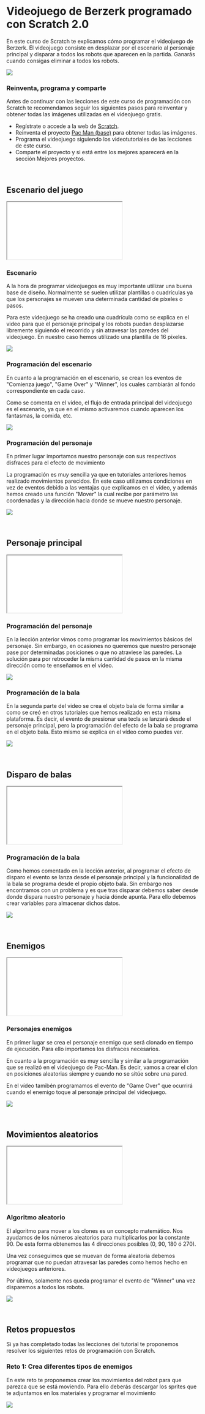 # Videojuego de Berzerk programado con Scratch 2.0

En este curso de Scratch te explicamos cómo programar el videojuego de Berzerk. El videojuego consiste en desplazar por el escenario al personaje principal y disparar a todos los robots que aparecen en la partida. Ganarás cuando consigas eliminar a todos los robots.

![](img/preview.gif)

### Reinventa, programa y comparte

Antes de continuar con las lecciones de este curso de programación con Scratch te recomendamos seguir los siguientes pasos para reinventar y obtener todas las imágenes utilizadas en el videojuego gratis.

- Regístrate o accede a la web de <a target="_blank" href="https://scratch.mit.edu">Scratch</a>.
- Reinventa el proyecto <a target="_blank" href="https://scratch.mit.edu/projects/186867561/editor">Pac Man (base)</a> para obtener todas las imágenes.
- Programa el videojuego siguiendo los videotutoriales de las lecciones de este curso.
- Comparte el proyecto y si está entre los mejores aparecerá en la sección Mejores proyectos.



<br />



## Escenario del juego

<div class="iframe">
  <iframe src="//www.youtube.com/embed/BxirkPwoqbI" allowfullscreen></iframe>
</div>

### Escenario

A la hora de programar videojuegos es muy importante utilizar una buena base de diseño. Normalmente se suelen utilizar plantillas o cuadrículas ya que los personajes se mueven una determinada cantidad de píxeles o pasos.

Para este videojuego se ha creado una cuadrícula como se explica en el video para que el personaje principal y los robots puedan desplazarse libremente siguiendo el recorrido y sin atravesar las paredes del videojuego. En nuestro caso hemos utilizado una plantilla de 16 píxeles.

![](img/cuadricula.png)

### Programación del escenario

En cuanto a la programación en el escenario, se crean los eventos de "Comienza juego", "Game Over" y "Winner", los cuales cambiarán al fondo correspondiente en cada caso.

Como se comenta en el video, el flujo de entrada principal del videojuego es el escenario, ya que en el mismo activaremos cuando aparecen los fantasmas, la comida, etc.

![](img/escenario.png)

### Programación del personaje

En primer lugar importamos nuestro personaje con sus respectivos disfraces para el efecto de movimiento

La programación es muy sencilla ya que en tutoriales anteriores hemos realizado movimientos parecidos. En este caso utilizamos condiciones en vez de eventos debido a las ventajas que explicamos en el vídeo, y además hemos creado una función "Mover" la cual recibe por parámetro las coordenadas y la dirección hacia donde se mueve nuestro personaje.

![](img/movimiento.png)



<br />



## Personaje principal

<div class="iframe">
  <iframe src="//www.youtube.com/embed/D3HG6imqDqE" allowfullscreen></iframe>
</div>

### Programación del personaje

En la lección anterior vimos como programar los movimientos básicos del personaje. Sin embargo, en ocasiones no queremos que nuestro personaje pase por determinadas posiciones o que no atraviese las paredes. La solución para por retroceder la misma cantidad de pasos en la misma dirección como te enseñamos en el video.

![](img/paredes.png)

### Programación de la bala

En la segunda parte del video se crea el objeto bala de forma similar a como se creó en otros tutoriales que hemos realizado en esta misma plataforma. Es decir, el evento de presionar una tecla se lanzará desde el personaje principal, pero la programación del efecto de la bala se programa en el objeto bala. Esto mismo se explica en el vídeo como puedes ver.

![](img/bala.png)


<br />



## Disparo de balas

<div class="iframe">
  <iframe src="//www.youtube.com/embed/uF53cfTaSGM" allowfullscreen></iframe>
</div>

### Programación de la bala

Como hemos comentado en la lección anterior, al programar el efecto de disparo el evento se lanza desde el personaje principal y la funcionalidad de la bala se programa desde el propio objeto bala. Sin embargo nos encontramos con un problema y es que tras disparar debemos saber desde donde dispara nuestro personaje y hacia dónde apunta. Para ello debemos crear variables para almacenar dichos datos.

![](img/direccion.png)



<br />



## Enemigos

<div class="iframe">
  <iframe src="//www.youtube.com/embed/0ngFdOT4MWM" allowfullscreen></iframe>
</div>

### Personajes enemigos

En primer lugar se crea el personaje enemigo que será clonado en tiempo de ejecución. Para ello importamos los disfraces necesarios.

En cuanto a la programación es muy sencilla y similar a la programación que se realizó en el videojuego de Pac-Man. Es decir, vamos a crear el clon en posiciones aleatorias siempre y cuando no se sitúe sobre una pared.

En el vídeo tamibén programamos el evento de "Game Over" que ocurrirá cuando el enemigo toque al personaje principal del videojuego.

![](img/enemigos.png)



<br />



## Movimientos aleatorios

<div class="iframe">
  <iframe src="//www.youtube.com/embed/FsG48pXqY_4" allowfullscreen></iframe>
</div>

### Algoritmo aleatorio

El algoritmo para mover a los clones es un concepto matemático. Nos ayudamos de los números aleatorios para multiplicarlos por la constante 90. De esta forma obtenemos las 4 direcciones posibles (0, 90, 180 ó 270).

Una vez conseguimos que se muevan de forma aleatoria debemos programar que no puedan atravesar las paredes como hemos hecho en videojuegos anteriores.

Por último, solamente nos queda programar el evento de "Winner" una vez disparemos a todos los robots.

![](img/algoritmo.png)



<br />



## Retos propuestos

Si ya has completado todas las lecciones del tutorial te proponemos resolver los siguientes retos de programación con Scratch.

### Reto 1: Crea diferentes tipos de enemigos

En este reto te proponemos crear los movimientos del robot para que parezca que se está moviendo. Para ello deberás descargar los sprites que te adjuntamos en los materiales y programar el movimiento

![](img/reto-1.png)
